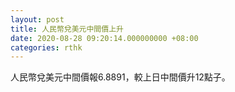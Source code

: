 ```yaml
---
layout: post
title: 人民幣兌美元中間價上升
date: 2020-08-28 09:20:14.000000000 +08:00
categories: rthk
---
```


人民幣兌美元中間價報6.8891，較上日中間價升12點子。
